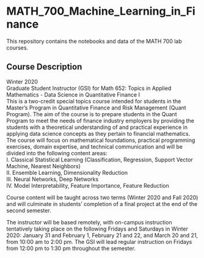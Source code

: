 # MATH_700_Machine_Learning_in_Finance
This repository contains the notebooks and data of the MATH 700 lab courses.


## Course Description
Winter 2020
<br>Graduate Student Instructor (GSI) for Math 652: Topics in Applied Mathematics - Data Science in Quantitative Finance I
<br>This is a two-credit special topics course intended for students in the Master’s Program in Quantitative Finance and Risk Management (Quant Program). The aim of the course is to prepare students in the Quant Program to meet the needs of finance industry employers by providing the students with a theoretical understanding of and practical experience in applying data science concepts as they pertain to financial mathematics. The course will focus on mathematical foundations, practical programming exercises, domain expertise, and technical communication and will be divided into the following content areas:
<br> I. Classical Statistical Learning (Classification, Regression, Support Vector Machine, Nearest Neighbors)
<br> II. Ensemble Learning, Dimensionality Reduction
<br> III. Neural Networks, Deep Networks
<br> IV. Model Interpretability, Feature Importance, Feature Reduction

Course content will be taught across two terms (Winter 2020 and Fall 2020) and will culminate in students’ completion of a final project at the end of the second semester.

The instructor will be based remotely, with on-campus instruction tentatively taking place on the following Fridays and Saturdays in Winter 2020: January 31 and February 1, February 21 and 22, and March 20 and 21, from 10:00 am to 2:00 pm. The GSI will lead regular instruction on Fridays from 12:00 pm to 1:30 pm throughout the semester.
